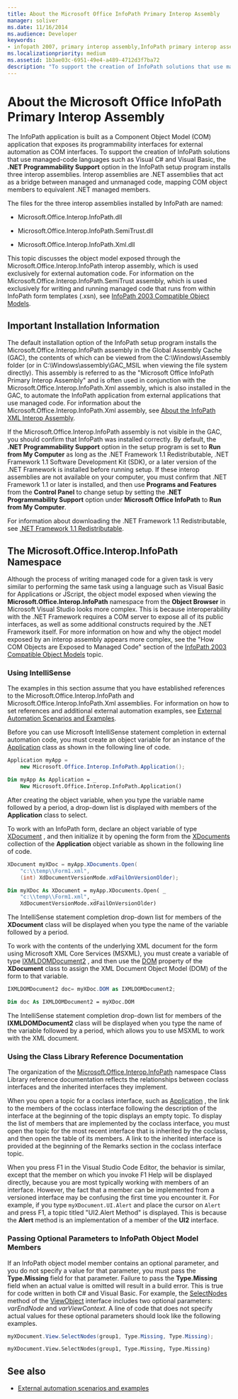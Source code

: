 ```yaml
---
title: About the Microsoft Office InfoPath Primary Interop Assembly
manager: soliver
ms.date: 11/16/2014
ms.audience: Developer
keywords:
- infopath 2007, primary interop assembly,InfoPath primary interop assembly,PIAs [InfoPath 2007],primary interop assemblies [InfoPath 2007]
ms.localizationpriority: medium
ms.assetid: 1b3ae03c-6951-49e4-a489-4712d3f7ba72
description: "To support the creation of InfoPath solutions that use managed-code languages such as Visual C# and Visual Basic, the .NET Programmability Support option in the InfoPath setup program installs three interop assemblies."
---
```


# About the Microsoft Office InfoPath Primary Interop Assembly

The InfoPath application is built as a Component Object Model (COM) application that exposes its programmability interfaces for external automation as COM interfaces. To support the creation of InfoPath solutions that use managed-code languages such as Visual C# and Visual Basic, the **.NET Programmability Support** option in the InfoPath setup program installs three interop assemblies. Interop assemblies are .NET assemblies that act as a bridge between managed and unmanaged code, mapping COM object members to equivalent .NET managed members. 
  
The files for the three interop assemblies installed by InfoPath are named:
  
- Microsoft.Office.Interop.InfoPath.dll
    
- Microsoft.Office.Interop.InfoPath.SemiTrust.dll
    
- Microsoft.Office.Interop.InfoPath.Xml.dll
    
This topic discusses the object model exposed through the Microsoft.Office.Interop.InfoPath interop assembly, which is used exclusively for external automation code. For information on the Microsoft.Office.Interop.InfoPath.SemiTrust assembly, which is used exclusively for writing and running managed code that runs from within InfoPath form templates (.xsn), see [InfoPath 2003 Compatible Object Models](https://msdn.microsoft.com/library/e4511af6-d7e7-44ad-a50d-1b7ee04f8215%28Office.15%29.aspx).
  
## Important Installation Information

The default installation option of the InfoPath setup program installs the Microsoft.Office.Interop.InfoPath assembly in the Global Assembly Cache (GAC), the contents of which can be viewed from the C:\Windows\Assembly folder (or in C:\Windows\assembly\GAC_MSIL when viewing the file system directly). This assembly is referred to as the "Microsoft Office InfoPath Primary Interop Assembly" and is often used in conjunction with the Microsoft.Office.Interop.InfoPath.Xml assembly, which is also installed in the GAC, to automate the InfoPath application from external applications that use managed code. For information about the Microsoft.Office.Interop.InfoPath.Xml assembly, see [About the InfoPath XML Interop Assembly](about-the-infopath-xml-interop-assembly.md).
  
If the Microsoft.Office.Interop.InfoPath assembly is not visible in the GAC, you should confirm that InfoPath was installed correctly. By default, the **.NET Programmability Support** option in the setup program is set to **Run from My Computer** as long as the .NET Framework 1.1 Redistributable, .NET Framework 1.1 Software Development Kit (SDK), or a later version of the .NET Framework is installed before running setup. If these interop assemblies are not available on your computer, you must confirm that .NET Framework 1.1 or later is installed, and then use **Programs and Features** from the **Control Panel** to change setup by setting the **.NET Programmability Support** option under **Microsoft Office InfoPath** to **Run from My Computer**.
  
For information about downloading the .NET Framework 1.1 Redistributable, see [.NET Framework 1.1 Redistributable](https://www.microsoft.com/download/details.aspx?id=26).
  
## The Microsoft.Office.Interop.InfoPath Namespace

Although the process of writing managed code for a given task is very similar to performing the same task using a language such as Visual Basic for Applications or JScript, the object model exposed when viewing the **Microsoft.Office.Interop.InfoPath** namespace from the **Object Browser** in Microsoft Visual Studio looks more complex. This is because interoperability with the .NET Framework requires a COM server to expose all of its public interfaces, as well as some additional constructs required by the .NET Framework itself. For more information on how and why the object model exposed by an interop assembly appears more complex, see the "How COM Objects are Exposed to Managed Code" section of the [InfoPath 2003 Compatible Object Models](../form-templates/infopath-2003-compatible-object-models.md) topic. 
  
### Using IntelliSense

The examples in this section assume that you have established references to the Microsoft.Office.Interop.InfoPath and Microsoft.Office.Interop.InfoPath.Xml assemblies. For information on how to set references and additional external automation examples, see [External Automation Scenarios and Examples](external-automation-scenarios-and-examples.md).
  
Before you can use Microsoft IntelliSense statement completion in external automation code, you must create an object variable for an instance of the [Application](https://msdn.microsoft.com/library/Microsoft.Office.Interop.InfoPath.Application.aspx) class as shown in the following line of code. 
  
```cs
Application myApp = 
    new Microsoft.Office.Interop.InfoPath.Application();
```

```vb
Dim myApp As Application = _
    New Microsoft.Office.Interop.InfoPath.Application()
```

After creating the object variable, when you type the variable name followed by a period, a drop-down list is displayed with members of the **Application** class to select. 
  
To work with an InfoPath form, declare an object variable of type [XDocument](https://msdn.microsoft.com/library/Microsoft.Office.Interop.InfoPath.XDocument.aspx) , and then initialize it by opening the form from the [XDocuments](https://msdn.microsoft.com/library/Microsoft.Office.Interop.InfoPath.XDocuments.aspx) collection of the **Application** object variable as shown in the following line of code. 
  
```cs
XDocument myXDoc = myApp.XDocuments.Open(
    "c:\\temp\\Form1.xml",
    (int) XdDocumentVersionMode.xdFailOnVersionOlder);
```

```vb
Dim myXDoc As XDocument = myApp.XDocuments.Open( _
    "c:\\temp\\Form1.xml", _
    XdDocumentVersionMode.xdFailOnVersionOlder)
```

The IntelliSense statement completion drop-down list for members of the **XDocument** class will be displayed when you type the name of the variable followed by a period. 
  
To work with the contents of the underlying XML document for the form using Microsoft XML Core Services (MSXML), you must create a variable of type [IXMLDOMDocument2](https://msdn.microsoft.com/library/Microsoft.Office.Interop.InfoPath.Xml.IXMLDOMDocument2.aspx) , and then use the [DOM](https://msdn.microsoft.com/library/Microsoft.Office.Interop.InfoPath._XDocument2.DOM.aspx) property of the **XDocument** class to assign the XML Document Object Model (DOM) of the form to that variable. 
  
```cs
IXMLDOMDocument2 doc= myXDoc.DOM as IXMLDOMDocument2;
```

```vb
Dim doc As IXMLDOMDocument2 = myXDoc.DOM
```

The IntelliSense statement completion drop-down list for members of the **IXMLDOMDocument2** class will be displayed when you type the name of the variable followed by a period, which allows you to use MSXML to work with the XML document. 
  
### Using the Class Library Reference Documentation

The organization of the [Microsoft.Office.Interop.InfoPath](https://msdn.microsoft.com/library/Microsoft.Office.Interop.InfoPath.aspx) namespace Class Library reference documentation reflects the relationships between coclass interfaces and the inherited interfaces they implement. 
  
When you open a topic for a coclass interface, such as [Application](https://msdn.microsoft.com/library/Microsoft.Office.Interop.InfoPath.Application.aspx) , the link to the members of the coclass interface following the description of the interface at the beginning of the topic displays an empty topic. To display the list of members that are implemented by the coclass interface, you must open the topic for the most recent interface that is inherited by the coclass, and then open the table of its members. A link to the inherited interface is provided at the beginning of the Remarks section in the coclass interface topic. 
  
When you press F1 in the Visual Studio Code Editor, the behavior is similar, except that the member on which you invoke F1 Help will be displayed directly, because you are most typically working with members of an interface. However, the fact that a member can be implemented from a versioned interface may be confusing the first time you encounter it. For example, if you type  `myXDocument.UI.Alert` and place the cursor on  `Alert` and press F1, a topic titled "UI2.Alert Method" is displayed. This is because the **Alert** method is an implementation of a member of the **UI2** interface. 
  
### Passing Optional Parameters to InfoPath Object Model Members

If an InfoPath object model member contains an optional parameter, and you do not specify a value for that parameter, you must pass the **Type.Missing** field for that parameter. Failure to pass the **Type.Missing** field when an actual value is omitted will result in a build error. This is true for code written in both C# and Visual Basic. For example, the [SelectNodes](https://msdn.microsoft.com/library/Microsoft.Office.Interop.InfoPath.View2.SelectNodes.aspx) method of the [ViewObject](https://msdn.microsoft.com/library/Microsoft.Office.Interop.InfoPath.ViewObject.aspx) interface includes two optional parameters:  _varEndNode_ and  _varViewContext_. A line of code that does not specify actual values for these optional parameters should look like the following examples.
  
```cs
myXDocument.View.SelectNodes(group1, Type.Missing, Type.Missing);
```

```vb
myXDocument.View.SelectNodes(group1, Type.Missing, Type.Missing)
```

## See also

- [External automation scenarios and examples](external-automation-scenarios-and-examples.md)

